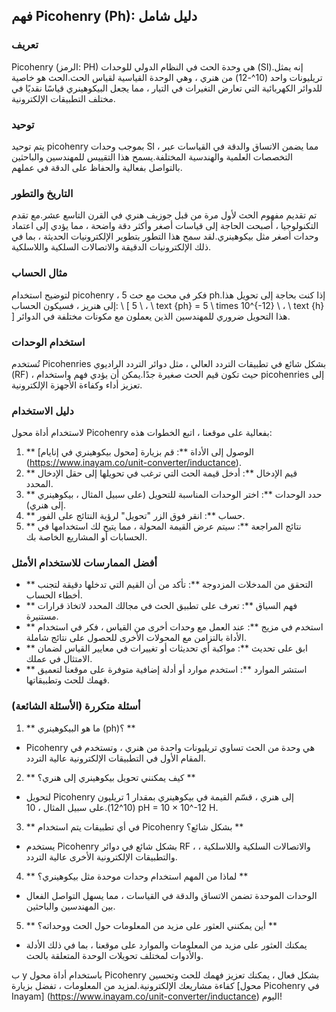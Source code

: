 ## فهم Picohenry (Ph): دليل شامل

### تعريف
Picohenry (الرمز: PH) هي وحدة الحث في النظام الدولي للوحدات (SI).إنه يمثل تريليونات واحد (10^-12) من هنري ، وهي الوحدة القياسية لقياس الحث.الحث هو خاصية للدوائر الكهربائية التي تعارض التغيرات في التيار ، مما يجعل البيكوهينري قياسًا نقديًا في مختلف التطبيقات الإلكترونية.

### توحيد
يتم توحيد picohenry بموجب وحدات SI ، مما يضمن الاتساق والدقة في القياسات عبر التخصصات العلمية والهندسية المختلفة.يسمح هذا التقييس للمهندسين والباحثين بالتواصل بفعالية والحفاظ على الدقة في عملهم.

### التاريخ والتطور
تم تقديم مفهوم الحث لأول مرة من قبل جوزيف هنري في القرن التاسع عشر.مع تقدم التكنولوجيا ، أصبحت الحاجة إلى قياسات أصغر وأكثر دقة واضحة ، مما يؤدي إلى اعتماد وحدات أصغر مثل بيكوهينري.لقد سمح هذا التطور بتطوير الإلكترونيات الحديثة ، بما في ذلك الإلكترونيات الدقيقة والاتصالات السلكية واللاسلكية.

### مثال الحساب
لتوضيح استخدام picohenry ، فكر في محث مع حث 5 ph.إذا كنت بحاجة إلى تحويل هذا إلى هنريز ، فسيكون الحساب:
\ [
5 \ ، \ text {ph} = 5 \ times 10^{-12} \ ، \ text {h}
\]
هذا التحويل ضروري للمهندسين الذين يعملون مع مكونات مختلفة في الدوائر.

### استخدام الوحدات
تُستخدم Picohenries بشكل شائع في تطبيقات التردد العالي ، مثل دوائر التردد الراديوي (RF) ، حيث تكون قيم الحث صغيرة جدًا.يمكن أن يؤدي فهم واستخدام picohenries إلى تعزيز أداء وكفاءة الأجهزة الإلكترونية.

### دليل الاستخدام
لاستخدام أداة محول Picohenry بفعالية على موقعنا ، اتبع الخطوات هذه:
1. ** الوصول إلى الأداة **: قم بزيارة [محول بيكوهينري في إنايام] (https://www.inayam.co/unit-converter/inductance).
2. ** قيم الإدخال **: أدخل قيمة الحث التي ترغب في تحويلها إلى حقل الإدخال المحدد.
3. ** حدد الوحدات **: اختر الوحدات المناسبة للتحويل (على سبيل المثال ، بيكوهينري إلى هنري).
4. ** حساب **: انقر فوق الزر "تحويل" لرؤية النتائج على الفور.
5. ** نتائج المراجعة **: سيتم عرض القيمة المحولة ، مما يتيح لك استخدامها في الحسابات أو المشاريع الخاصة بك.

### أفضل الممارسات للاستخدام الأمثل
- ** التحقق من المدخلات المزدوجة **: تأكد من أن القيم التي تدخلها دقيقة لتجنب أخطاء الحساب.
- ** فهم السياق **: تعرف على تطبيق الحث في مجالك المحدد لاتخاذ قرارات مستنيرة.
- ** استخدم في مزيج **: عند العمل مع وحدات أخرى من القياس ، فكر في استخدام الأداة بالتزامن مع المحولات الأخرى للحصول على نتائج شاملة.
- ** ابق على تحديث **: مواكبة أي تحديثات أو تغييرات في معايير القياس لضمان الامتثال في عملك.
- ** استشر الموارد **: استخدم موارد أو أدلة إضافية متوفرة على موقعنا لتعميق فهمك للحث وتطبيقاتها.

### أسئلة متكررة (الأسئلة الشائعة)

1. ** ما هو البيكوهينري (ph)؟ **
- Picohenry هي وحدة من الحث تساوي تريليونات واحدة من هنري ، وتستخدم في المقام الأول في التطبيقات الإلكترونية عالية التردد.

2. ** كيف يمكنني تحويل بيكوهينري إلى هنري؟ **
- لتحويل Picohenry إلى هنري ، قسّم القيمة في بيكوهينري بمقدار 1 تريليون (10^12).على سبيل المثال ، 10 pH = 10 × 10^-12 H.

3. ** في أي تطبيقات يتم استخدام Picohenry بشكل شائع؟ **
- يستخدم Picohenry بشكل شائع في دوائر RF ، والاتصالات السلكية واللاسلكية ، والتطبيقات الإلكترونية الأخرى عالية التردد.

4. ** لماذا من المهم استخدام وحدات موحدة مثل بيكوهينري؟ **
- الوحدات الموحدة تضمن الاتساق والدقة في القياسات ، مما يسهل التواصل الفعال بين المهندسين والباحثين.

5. ** أين يمكنني العثور على مزيد من المعلومات حول الحث ووحداته؟ **
- يمكنك العثور على مزيد من المعلومات والموارد على موقعنا ، بما في ذلك الأدلة والأدوات لمختلف تحويلات الوحدة المتعلقة بالحث.

ب y باستخدام أداة محول Picohenry بشكل فعال ، يمكنك تعزيز فهمك للحث وتحسين كفاءة مشاريعك الإلكترونية.لمزيد من المعلومات ، تفضل بزيارة [محول Picohenry في Inayam] (https://www.inayam.co/unit-converter/inductance) اليوم!